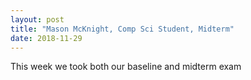 ```yaml
---
layout: post
title: "Mason McKnight, Comp Sci Student, Midterm"
date: 2018-11-29
---
```


This week we took both our baseline and midterm exam
